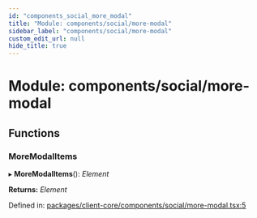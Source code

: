 ```yaml
---
id: "components_social_more_modal"
title: "Module: components/social/more-modal"
sidebar_label: "components/social/more-modal"
custom_edit_url: null
hide_title: true
---
```


# Module: components/social/more-modal

## Functions

### MoreModalItems

▸ **MoreModalItems**(): *Element*

**Returns:** *Element*

Defined in: [packages/client-core/components/social/more-modal.tsx:5](https://github.com/xr3ngine/xr3ngine/blob/56376a778/packages/client-core/components/social/more-modal.tsx#L5)
